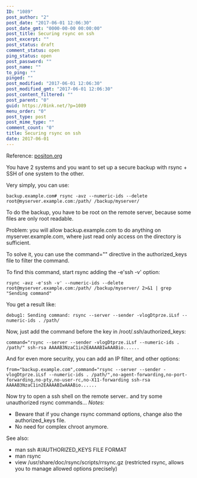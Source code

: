 ```yaml
---
ID: "1089"
post_author: "2"
post_date: "2017-06-01 12:06:30"
post_date_gmt: "0000-00-00 00:00:00"
post_title: Securing rsync on ssh
post_excerpt: ""
post_status: draft
comment_status: open
ping_status: open
post_password: ""
post_name: ""
to_ping: ""
pinged: ""
post_modified: "2017-06-01 12:06:30"
post_modified_gmt: "2017-06-01 12:06:30"
post_content_filtered: ""
post_parent: "0"
guid: https://0ink.net/?p=1089
menu_order: "0"
post_type: post
post_mime_type: ""
comment_count: "0"
title: Securing rsync on ssh
date: 2017-06-01
---
```


Reference: [positon.org](http://positon.org/rsync-command-restriction-over-ssh)

You have 2 systems and you want to set up a secure backup with rsync + SSH of one system to the other.

Very simply, you can use:

```
backup.example.com# rsync -avz --numeric-ids --delete root@myserver.example.com:/path/ /backup/myserver/
```

To do the backup, you have to be root on the remote server, because some files are only root readable.

Problem: you will allow backup.example.com to do anything on myserver.example.com, where just read only access on the directory is sufficient.

To solve it, you can use the command="" directive in the authorized_keys file to filter the command.

To find this command, start rsync adding the -e'ssh -v' option:

```
rsync -avz -e'ssh -v' --numeric-ids --delete root@myserver.example.com:/path/ /backup/myserver/ 2>&1 | grep "Sending command"
```

You get a result like:

```
debug1: Sending command: rsync --server --sender -vlogDtprze.iLsf --numeric-ids . /path/
```

Now, just add the command before the key in /root/.ssh/authorized_keys:

```
command="rsync --server --sender -vlogDtprze.iLsf --numeric-ids . /path/" ssh-rsa AAAAB3NzaC1in2EAAAABIwAAABio......
```

And for even more security, you can add an IP filter, and other options:

```
from="backup.example.com",command="rsync --server --sender -vlogDtprze.iLsf --numeric-ids . /path/",no-agent-forwarding,no-port-forwarding,no-pty,no-user-rc,no-X11-forwarding ssh-rsa AAAAB3NzaC1in2EAAAABIwAAABio......
```

Now try to open a ssh shell on the remote server.. and try some unauthorized rsync commands...
*Notes:*

* Beware that if you change rsync command options, change also the authorized_keys file.
* No need for complex chroot anymore.

See also:

* man ssh #/AUTHORIZED_KEYS FILE FORMAT
* man rsync
* view /usr/share/doc/rsync/scripts/rrsync.gz (restricted rsync, allows you to manage allowed options precisely)


